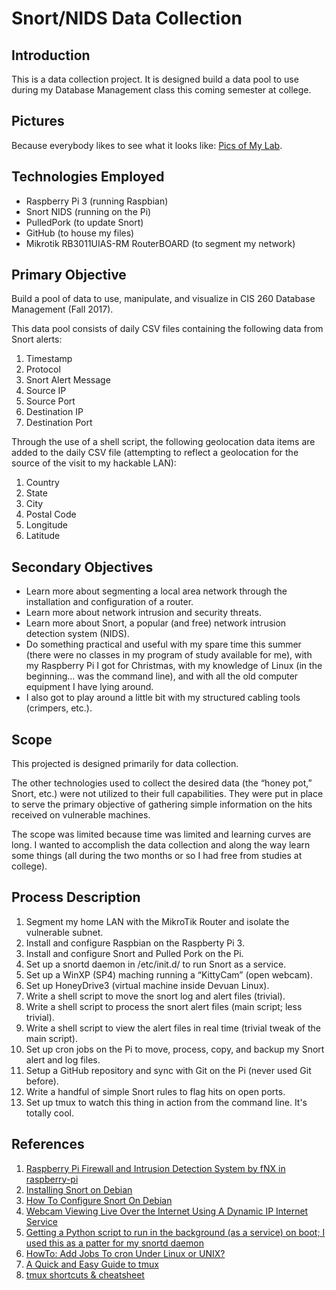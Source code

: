# Snort/NIDS Data Collection

## Introduction
This is a data collection project. It is designed build a data pool to use during my Database Management class this coming semester at college.

## Pictures
Because everybody likes to see what it looks like: [Pics of My Lab](http://imgur.com/a/v9huh).

## Technologies Employed
- Raspberry Pi 3 (running Raspbian)
- Snort NIDS (running on the Pi)
- PulledPork (to update Snort)
- GitHub (to house my files)
- Mikrotik RB3011UIAS-RM RouterBOARD (to segment my network)

## Primary Objective
Build a pool of data to use, manipulate, and visualize in CIS 260 Database Management (Fall 2017).

This data pool consists of daily CSV files containing the following data from Snort alerts:
1. Timestamp
2. Protocol
3. Snort Alert Message
4. Source IP
5. Source Port
6. Destination IP
7. Destination Port

Through the use of a shell script, the following geolocation data items are added to the daily CSV file (attempting to reflect a geolocation for the source of the visit to my hackable LAN):
1. Country
2. State
3. City
4. Postal Code
5. Longitude
6. Latitude

## Secondary Objectives
- Learn more about segmenting a local area network through the installation and configuration of a router.
- Learn more about network intrusion and security threats.
- Learn more about Snort, a popular (and free) network intrusion detection system (NIDS).
- Do something practical and useful with my spare time this summer (there were no classes in my program of study available for me), with my Raspberry Pi I got for Christmas, with my knowledge of Linux (in the beginning... was the command line), and with all the old computer equipment I have lying around.
- I also got to play around a little bit with my structured cabling tools (crimpers, etc.).

## Scope
This projected is designed primarily for data collection.

The other technologies used to collect the desired data (the “honey pot,” Snort, etc.) were not utilized to their full capabilities. They were put in place to serve the primary objective of gathering simple information on the hits received on vulnerable machines.

The scope was limited because time was limited and learning curves are long. I wanted to accomplish the data collection and along the way learn some things (all during the two months or so I had free from studies at college).

## Process Description
1. Segment my home LAN with the MikroTik Router and isolate the vulnerable subnet.
2. Install and configure Raspbian on the Raspberty Pi 3.
3. Install and configure Snort and Pulled Pork on the Pi.
4. Set up a snortd daemon in /etc/init.d/ to run Snort as a service.
5. Set up a WinXP (SP4) maching running a “KittyCam” (open webcam).
6. Set up HoneyDrive3 (virtual machine inside Devuan Linux). 
7. Write a shell script to move the snort log and alert files (trivial).
8. Write a shell script to process the snort alert files (main script; less trivial).
9. Write a shell script to view the alert files in real time (trivial tweak of the main script).
10. Set up cron jobs on the Pi to move, process, copy, and backup my Snort alert and log files.
11. Setup a GitHub repository and sync with Git on the Pi (never used Git before).
12. Write a handful of simple Snort rules to flag hits on open ports.
13. Set up tmux to watch this thing in action from the command line. It's totally cool.

## References
1. [Raspberry Pi Firewall and Intrusion Detection System by fNX in raspberry-pi](http://www.instructables.com/id/Raspberry-Pi-Firewall-and-Intrusion-Detection-Syst/)
2. [Installing Snort on Debian](https://www.upcloud.com/support/installing-snort-on-debian/)
3. [How To Configure Snort On Debian](https://www.vultr.com/docs/how-to-configure-snort-on-debian)
4. [Webcam Viewing Live Over the Internet Using A Dynamic IP Internet Service](http://hosteddocs.ittoolbox.com/rv100908b.pdf)
5. [Getting a Python script to run in the background (as a service) on boot; I used this as a patter for my snortd daemon](http://blog.scphillips.com/posts/2013/07/getting-a-python-script-to-run-in-the-background-as-a-service-on-boot/)
6. [HowTo: Add Jobs To cron Under Linux or UNIX?](https://www.cyberciti.biz/faq/how-do-i-add-jobs-to-cron-under-linux-or-unix-oses/)
7. [A Quick and Easy Guide to tmux](http://www.hamvocke.com/blog/a-quick-and-easy-guide-to-tmux/)
8. [tmux shortcuts & cheatsheet](https://gist.github.com/MohamedAlaa/2961058)
